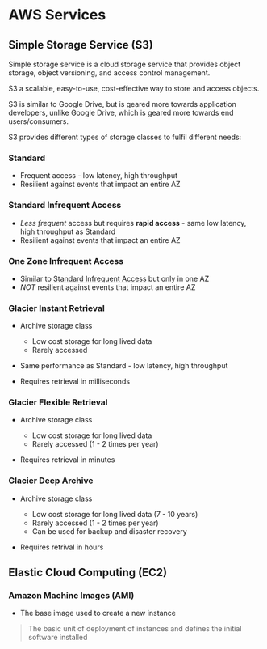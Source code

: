 # AWS Services

## Simple Storage Service (S3)

Simple storage service is a cloud storage service that provides object storage, object versioning, and access control management. 

S3 a scalable, easy-to-use, cost-effective way to store and access objects.

S3 is similar to Google Drive, but is geared more towards application developers, unlike Google Drive, which is geared more towards end users/consumers. 

S3 provides different types of storage classes to fulfil different needs:

### Standard

* Frequent access - low latency, high throughput
* Resilient against events that impact an entire AZ

### Standard Infrequent Access

* *Less frequent* access but requires **rapid access** - same low latency, high throughput as Standard
* Resilient against events that impact an entire AZ


### One Zone Infrequent Access

* Similar to [Standard Infrequent Access](#standard-infrequent-access) but only in one AZ
* *NOT* resilient against events that impact an entire AZ

### Glacier Instant Retrieval

* Archive storage class 
  * Low cost storage for long lived data
  * Rarely accessed

* Same performance as Standard - low latency, high throughput
* Requires retrieval in milliseconds

### Glacier Flexible Retrieval

* Archive storage class 
  * Low cost storage for long lived data
  * Rarely accessed (1 - 2 times per year)

* Requires retrieval in minutes

### Glacier Deep Archive

* Archive storage class 
  * Low cost storage for long lived data (7 - 10 years)
  * Rarely accessed (1 - 2 times per year)
  * Can be used for backup and disaster recovery 

* Requires retrival in hours

## Elastic Cloud Computing (EC2)

### Amazon Machine Images (AMI)

* The base image used to create a new instance

> The basic unit of deployment of instances and defines the initial software installed
